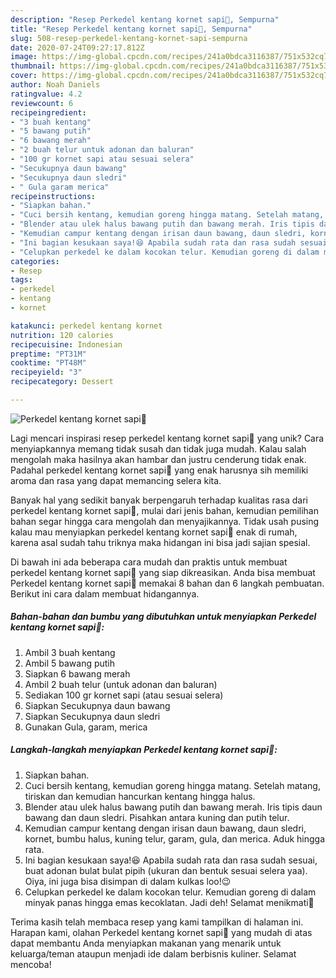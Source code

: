 ```yaml
---
description: "Resep Perkedel kentang kornet sapi🍘, Sempurna"
title: "Resep Perkedel kentang kornet sapi🍘, Sempurna"
slug: 508-resep-perkedel-kentang-kornet-sapi-sempurna
date: 2020-07-24T09:27:17.812Z
image: https://img-global.cpcdn.com/recipes/241a0bdca3116387/751x532cq70/perkedel-kentang-kornet-sapi🍘-foto-resep-utama.jpg
thumbnail: https://img-global.cpcdn.com/recipes/241a0bdca3116387/751x532cq70/perkedel-kentang-kornet-sapi🍘-foto-resep-utama.jpg
cover: https://img-global.cpcdn.com/recipes/241a0bdca3116387/751x532cq70/perkedel-kentang-kornet-sapi🍘-foto-resep-utama.jpg
author: Noah Daniels
ratingvalue: 4.2
reviewcount: 6
recipeingredient:
- "3 buah kentang"
- "5 bawang putih"
- "6 bawang merah"
- "2 buah telur untuk adonan dan baluran"
- "100 gr kornet sapi atau sesuai selera"
- "Secukupnya daun bawang"
- "Secukupnya daun sledri"
- " Gula garam merica"
recipeinstructions:
- "Siapkan bahan."
- "Cuci bersih kentang, kemudian goreng hingga matang. Setelah matang, tiriskan dan kemudian hancurkan kentang hingga halus."
- "Blender atau ulek halus bawang putih dan bawang merah. Iris tipis daun bawang dan daun sledri. Pisahkan antara kuning dan putih telur."
- "Kemudian campur kentang dengan irisan daun bawang, daun sledri, kornet, bumbu halus, kuning telur, garam, gula, dan merica. Aduk hingga rata."
- "Ini bagian kesukaan saya!😆 Apabila sudah rata dan rasa sudah sesuai, buat adonan bulat bulat pipih (ukuran dan bentuk sesuai selera yaa). Oiya, ini juga bisa disimpan di dalam kulkas loo!😉"
- "Celupkan perkedel ke dalam kocokan telur. Kemudian goreng di dalam minyak panas hingga emas kecoklatan. Jadi deh! Selamat menikmati🤗"
categories:
- Resep
tags:
- perkedel
- kentang
- kornet

katakunci: perkedel kentang kornet 
nutrition: 120 calories
recipecuisine: Indonesian
preptime: "PT31M"
cooktime: "PT48M"
recipeyield: "3"
recipecategory: Dessert

---
```



![Perkedel kentang kornet sapi🍘](https://img-global.cpcdn.com/recipes/241a0bdca3116387/751x532cq70/perkedel-kentang-kornet-sapi🍘-foto-resep-utama.jpg)

Lagi mencari inspirasi resep perkedel kentang kornet sapi🍘 yang unik? Cara menyiapkannya memang tidak susah dan tidak juga mudah. Kalau salah mengolah maka hasilnya akan hambar dan justru cenderung tidak enak. Padahal perkedel kentang kornet sapi🍘 yang enak harusnya sih memiliki aroma dan rasa yang dapat memancing selera kita.



Banyak hal yang sedikit banyak berpengaruh terhadap kualitas rasa dari perkedel kentang kornet sapi🍘, mulai dari jenis bahan, kemudian pemilihan bahan segar hingga cara mengolah dan menyajikannya. Tidak usah pusing kalau mau menyiapkan perkedel kentang kornet sapi🍘 enak di rumah, karena asal sudah tahu triknya maka hidangan ini bisa jadi sajian spesial.


Di bawah ini ada beberapa cara mudah dan praktis untuk membuat perkedel kentang kornet sapi🍘 yang siap dikreasikan. Anda bisa membuat Perkedel kentang kornet sapi🍘 memakai 8 bahan dan 6 langkah pembuatan. Berikut ini cara dalam membuat hidangannya.

<!--inarticleads1-->

##### Bahan-bahan dan bumbu yang dibutuhkan untuk menyiapkan Perkedel kentang kornet sapi🍘:

1. Ambil 3 buah kentang
1. Ambil 5 bawang putih
1. Siapkan 6 bawang merah
1. Ambil 2 buah telur (untuk adonan dan baluran)
1. Sediakan 100 gr kornet sapi (atau sesuai selera)
1. Siapkan Secukupnya daun bawang
1. Siapkan Secukupnya daun sledri
1. Gunakan  Gula, garam, merica




<!--inarticleads2-->

##### Langkah-langkah menyiapkan Perkedel kentang kornet sapi🍘:

1. Siapkan bahan.
1. Cuci bersih kentang, kemudian goreng hingga matang. Setelah matang, tiriskan dan kemudian hancurkan kentang hingga halus.
1. Blender atau ulek halus bawang putih dan bawang merah. Iris tipis daun bawang dan daun sledri. Pisahkan antara kuning dan putih telur.
1. Kemudian campur kentang dengan irisan daun bawang, daun sledri, kornet, bumbu halus, kuning telur, garam, gula, dan merica. Aduk hingga rata.
1. Ini bagian kesukaan saya!😆 Apabila sudah rata dan rasa sudah sesuai, buat adonan bulat bulat pipih (ukuran dan bentuk sesuai selera yaa). Oiya, ini juga bisa disimpan di dalam kulkas loo!😉
1. Celupkan perkedel ke dalam kocokan telur. Kemudian goreng di dalam minyak panas hingga emas kecoklatan. Jadi deh! Selamat menikmati🤗




Terima kasih telah membaca resep yang kami tampilkan di halaman ini. Harapan kami, olahan Perkedel kentang kornet sapi🍘 yang mudah di atas dapat membantu Anda menyiapkan makanan yang menarik untuk keluarga/teman ataupun menjadi ide dalam berbisnis kuliner. Selamat mencoba!
